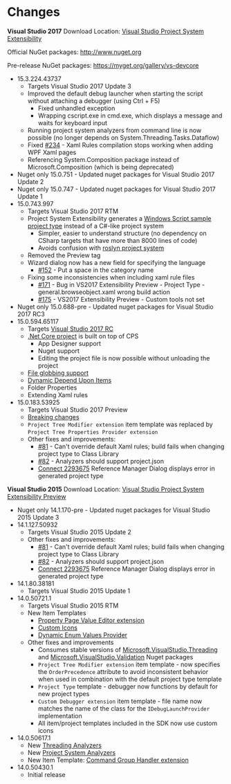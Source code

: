 Changes
==========
**Visual Studio 2017**
Download Location: [Visual Studio Project System Extensibility](https://visualstudiogallery.msdn.microsoft.com/43691584-1f0f-46da-adaf-a07c290c1e6e)

Official NuGet packages: http://www.nuget.org

Pre-release NuGet packages: https://myget.org/gallery/vs-devcore

* 15.3.224.43737
  * Targets Visual Studio 2017 Update 3
  * Improved the default debug launcher when starting the script without attaching a debugger (using Ctrl + F5)
    * Fixed unhandled exception
    * Wrapping cscript.exe in cmd.exe, which displays a message and waits for keyboard input
  * Running project system analyzers from command line is now possible (no longer depends on System.Threading.Tasks.Dataflow)
  * Fixed [#234](https://github.com/Microsoft/VSProjectSystem/issues/234) - Xaml Rules compilation stops working when adding WPF Xaml pages 
  * Referencing System.Composition package instead of Microsoft.Composition (which is being deprecated)
* Nuget only 15.0.751 - Updated nuget packages for Visual Studio 2017 Update 2
* Nuget only 15.0.747 - Updated nuget packages for Visual Studio 2017 Update 1
* 15.0.743.997
  * Targets Visual Studio 2017 RTM
  * Project System Extensibility generates a [Windows Script sample project type](samples/WindowsScript) instead of a C#-like project system
    * Simpler, easier to understand structure (no dependency on CSharp targets that have more than 8000 lines of code)
    * Avoids confusion with [roslyn project system](https://github.com/dotnet/roslyn-project-system/)
  * Removed the Preview tag
  * Wizard dialog now has a new field for specifying the language
    * [#152](https://github.com/Microsoft/VSProjectSystem/issues/152) - Put a space in the category name
  * Fixing some inconsistencies when including xaml rule files
    * [#171](https://github.com/Microsoft/VSProjectSystem/issues/171) - Bug in VS2017 Extensibility Preview - Project Type - general.browseobject.xaml wrong build action
    * [#175](https://github.com/Microsoft/VSProjectSystem/issues/175) - VS2017 Extensibility Preview - Custom tools not set
* Nuget only 15.0.688-pre - Updated nuget packages for Visual Studio 2017 RC3
* 15.0.594.65117
  * Targets [Visual Studio 2017 RC](https://www.visualstudio.com/vs/visual-studio-2017-rc/)
  * [.Net Core project](https://github.com/dotnet/roslyn-project-system) is built on top of CPS
    * App Designer support
    * Nuget support
    * Editing the project file is now possible without unloading the project
  * [File globbing support](doc/overview/globbing_behavior.md)
  * [Dynamic Depend Upon Items](doc/extensibility/automatic_DependentUpon_wireup.md)
  * Folder Properties
  * Extending Xaml rules
* 15.0.183.53925
  * Targets Visual Studio 2017 Preview
  * [Breaking changes](doc/overview/breaking_changes_visual_studio_next.md)
  * `Project Tree Modifier extension` item template was replaced by `Project Tree Properties Provider extension`
  * Other fixes and improvements:
    * [#81](https://github.com/Microsoft/VSProjectSystem/issues/81) - Can't override default Xaml rules; build fails when changing project type to Class Library
    * [#82](https://github.com/Microsoft/VSProjectSystem/issues/82) - Analyzers should support project.json
    * [Connect 2293675](https://connect.microsoft.com/VisualStudio/feedback/details/2293675/cant-add-reference-to-project-created-from-an-extensibility-project-type-template-based-project) Reference Manager Dialog displays error in generated project type

**Visual Studio 2015**
Download Location: [Visual Studio Project System Extensibility Preview](https://visualstudiogallery.msdn.microsoft.com/31e107b7-b0ce-4236-8ffa-ed35f03397b8)
* Nuget only 14.1.170-pre - Updated nuget packages for Visual Studio 2015 Update 3
* 14.1.127.50932
  * Targets Visual Studio 2015 Update 2
  * Other fixes and improvements:
    * [#81](https://github.com/Microsoft/VSProjectSystem/issues/81) - Can't override default Xaml rules; build fails when changing project type to Class Library
    * [#82](https://github.com/Microsoft/VSProjectSystem/issues/82) - Analyzers should support project.json
    * [Connect 2293675](https://connect.microsoft.com/VisualStudio/feedback/details/2293675/cant-add-reference-to-project-created-from-an-extensibility-project-type-template-based-project) Reference Manager Dialog displays error in generated project type
* 14.1.80.38181
  * Targets Visual Studio 2015 Update 1
* 14.0.50721.1
  * Targets Visual Studio 2015 RTM
  * New Item Templates
    * [Property Page Value Editor extension](doc/extensibility/property_value_editors.md)
    * [Custom Icons](doc/scenario/provide_custom_icons_for_the_project_or_item_type.md)
    * [Dynamic Enum Values Provider](doc/extensibility/IDynamicEnumValuesProvider.md)
  * Other fixes and improvements
    * Consumes stable versions of [Microsoft.VisualStudio.Threading](https://www.nuget.org/packages/Microsoft.VisualStudio.Threading/) and [Microsoft.VisualStudio.Validation](https://www.nuget.org/packages/Microsoft.VisualStudio.Validation/) Nuget packages
    * `Project Tree Modifier extension` item template - now specifies the `OrderPrecedence` attribute to avoid inconsistent behavior when used in combination with the default project type template
    * `Project Type` template - debugger now functions by default for new project types
    * `Custom Debugger extension` item template - file name now matches the name of the class for the `IDebugLaunchProvider` implementation
    * All item/project templates included in the SDK now use custom icons
* 14.0.50617.1
  * New [Threading Analyzers](https://www.nuget.org/packages/Microsoft.VisualStudio.Threading.Analyzers/)
  * New [Project System Analyzers](https://www.nuget.org/packages/Microsoft.VisualStudio.ProjectSystem.Analyzers)
  * New Item Template: [Command Group Handler extension](doc/extensibility/command_handlers.md)
* 14.0.50430.1
  * Initial release
  

